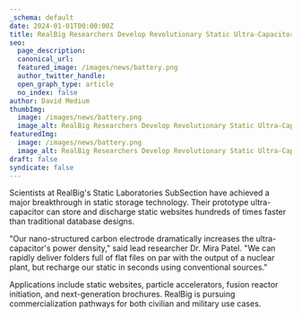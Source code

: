 ```yaml
---
_schema: default
date: 2024-01-01T00:00:00Z
title: RealBig Researchers Develop Revolutionary Static Ultra-Capacitor
seo:
  page_description:
  canonical_url:
  featured_image: /images/news/battery.png
  author_twitter_handle:
  open_graph_type: article
  no_index: false
author: David Medium
thumbImg:
  image: /images/news/battery.png
  image_alt: RealBig Researchers Develop Revolutionary Static Ultra-Capacitor
featuredImg:
  image: /images/news/battery.png
  image_alt: RealBig Researchers Develop Revolutionary Static Ultra-Capacitor
draft: false
syndicate: false
---
```

Scientists at RealBig's Static Laboratories SubSection have achieved a major breakthrough in static storage technology. Their prototype ultra-capacitor can store and discharge static websites hundreds of times faster than traditional database designs.

"Our nano-structured carbon electrode dramatically increases the ultra-capacitor's power density," said lead researcher Dr. Mira Patel. "We can rapidly deliver folders full of flat files on par with the output of a nuclear plant, but recharge our static in seconds using conventional sources."

Applications include static websites, particle accelerators, fusion reactor initiation, and next-generation brochures. RealBig is pursuing commercialization pathways for both civilian and military use cases.